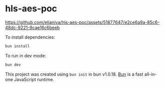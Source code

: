 # hls-aes-poc

https://github.com/elianiva/hls-aes-poc/assets/51877647/e2ce6a9a-85c6-48dc-9221-9cae16c6beeb

To install dependencies:

```bash
bun install
```

To run in dev mode:

```bash
bun dev
```

This project was created using `bun init` in bun v1.0.18. [Bun](https://bun.sh) is a fast all-in-one JavaScript runtime.
